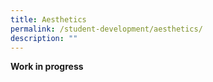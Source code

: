 ```yaml
---
title: Aesthetics
permalink: /student-development/aesthetics/
description: ""
---
```

<p><b>Work in progress</b></p><p></p>